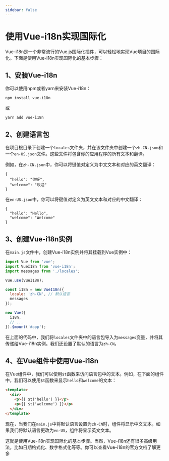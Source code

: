 ```yaml
---
sidebar: false
---
```


# 使用Vue-i18n实现国际化

Vue-i18n是一个非常流行的Vue.js国际化插件，可以轻松地实现Vue项目的国际化。下面是使用Vue-i18n实现国际化的基本步骤：

## 1、安装Vue-i18n

你可以使用npm或者yarn来安装Vue-i18n：

```
npm install vue-i18n
```

或

```
yarn add vue-i18n
```

## 2、创建语言包

在项目根目录下创建一个`locales`文件夹，并在该文件夹中创建一个`zh-CN.json`和一个`en-US.json`文件。这些文件将包含你的应用程序的所有文本和翻译。

例如，在`zh-CN.json`中，你可以将键值对定义为中文文本和对应的英文翻译：

```
{
  "hello": "你好",
  "welcome": "欢迎"
}
```

在`en-US.json`中，你可以将键值对定义为英文文本和对应的中文翻译：

```
{
  "hello": "Hello",
  "welcome": "Welcome"
}
```

## 3、创建Vue-i18n实例

在`main.js`文件中，创建Vue-i18n实例并将其挂载到Vue实例中：

```js
import Vue from 'vue';
import VueI18n from 'vue-i18n';
import messages from './locales';

Vue.use(VueI18n);

const i18n = new VueI18n({
  locale: 'zh-CN', // 默认语言
  messages
});

new Vue({
  i18n,
  // ...
}).$mount('#app');
```

在上面的代码中，我们将`locales`文件夹中的语言包导入为`messages`变量，并将其传递给Vue-i18n实例。我们还设置了默认的语言为`zh-CN`。

## 4、在Vue组件中使用Vue-i18n

在Vue组件中，我们可以使用`$t`函数来访问语言包中的文本。例如，在下面的组件中，我们可以使用`$t`函数来显示`hello`和`welcome`的文本：

```html
<template>
  <div>
    <p>{{ $t('hello') }}</p>
    <p>{{ $t('welcome') }}</p>
  </div>
</template>
```

现在，当我们在`main.js`中将默认语言设置为`zh-CN`时，组件将显示中文文本。如果我们将默认语言更改为`en-US`，组件将显示英文文本。

这就是使用Vue-i18n实现国际化的基本步骤。当然，Vue-i18n还有很多高级用法，比如日期格式化、数字格式化等等。你可以查看Vue-i18n的官方文档了解更多